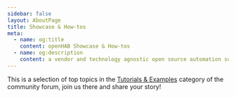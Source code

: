 ```yaml
---
sidebar: false
layout: AboutPage
title: Showcase & How-tos
meta:
  - name: og:title
    content: openHAB Showcase & How-tos
  - name: og:description
    content: a vendor and technology agnostic open source automation software for your home
---
```


<style>
.big-title {
  font-family: 'Open Sans', sans-serif;
  font-size: 2rem;
  font-weight: 400;
  text-align: center;
}
img.illustration {
  width: 50%;
  transform: translateX(50%);
}
@media (max-width: 719px) {
  img.illustration {
    width: 100%;
    transform: translateX(0);
  }
}
</style>

<!-- <h2 class="big-title">Live from the Forum</h2> -->

This is a selection of top topics in the [Tutorials & Examples](https://community.openhab.org/c/tutorials-examples) category of the community forum, join us there and share your story!

<CommunityTutorials />
